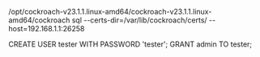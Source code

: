 /opt/cockroach-v23.1.1.linux-amd64/cockroach-v23.1.1.linux-amd64/cockroach sql --certs-dir=/var/lib/cockroach/certs/ --host=192.168.1.1:26258

CREATE USER tester WITH PASSWORD 'tester';
GRANT admin TO tester;
